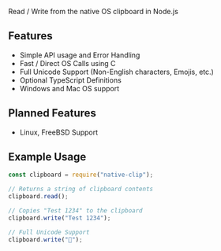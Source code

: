 Read / Write from the native OS clipboard in Node.js

## Features
- Simple API usage and Error Handling
- Fast / Direct OS Calls using C
- Full Unicode Support (Non-English characters, Emojis, etc.)
- Optional TypeScript Definitions
- Windows and Mac OS support

## Planned Features
- Linux, FreeBSD Support

## Example Usage
 ```js
const clipboard = require("native-clip");

// Returns a string of clipboard contents
clipboard.read();

// Copies "Test 1234" to the clipboard
clipboard.write("Test 1234");

// Full Unicode Support
clipboard.write("🥑");
 ```
